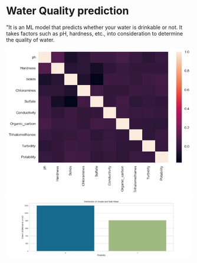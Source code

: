 # Water Quality prediction
"It is an ML model that predicts whether your water is drinkable or not. It takes factors such as pH, hardness, etc., into consideration to determine the quality of water.


![Histogram](image/corr_between_different_parameters.png)
![Histogram](image/histogram_hardness.png)
